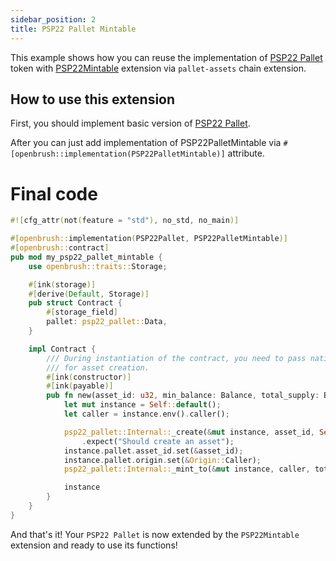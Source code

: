 ```yaml
---
sidebar_position: 2
title: PSP22 Pallet Mintable
---
```


This example shows how you can reuse the implementation of
[PSP22 Pallet](https://github.com/Brushfam/openbrush-contracts/tree/main/contracts/src/token/psp22_pallet) token with [PSP22Mintable](https://github.com/Brushfam/openbrush-contracts/tree/main/contracts/src/token/psp22_pallet/extensions/mintable.rs) extension via `pallet-assets` chain extension.

## How to use this extension

First, you should implement basic version of [PSP22 Pallet](../psp22-pallet.md).

After you can just add implementation of PSP22PalletMintable via `#[openbrush::implementation(PSP22PalletMintable)]` attribute.

# Final code

```rust
#![cfg_attr(not(feature = "std"), no_std, no_main)]

#[openbrush::implementation(PSP22Pallet, PSP22PalletMintable)]
#[openbrush::contract]
pub mod my_psp22_pallet_mintable {
    use openbrush::traits::Storage;

    #[ink(storage)]
    #[derive(Default, Storage)]
    pub struct Contract {
        #[storage_field]
        pallet: psp22_pallet::Data,
    }

    impl Contract {
        /// During instantiation of the contract, you need to pass native tokens as a deposit
        /// for asset creation.
        #[ink(constructor)]
        #[ink(payable)]
        pub fn new(asset_id: u32, min_balance: Balance, total_supply: Balance) -> Self {
            let mut instance = Self::default();
            let caller = instance.env().caller();

            psp22_pallet::Internal::_create(&mut instance, asset_id, Self::env().account_id(), min_balance)
                .expect("Should create an asset");
            instance.pallet.asset_id.set(&asset_id);
            instance.pallet.origin.set(&Origin::Caller);
            psp22_pallet::Internal::_mint_to(&mut instance, caller, total_supply).expect("Should mint_to");

            instance
        }
    }
}
```

And that's it! Your `PSP22 Pallet` is now extended by the `PSP22Mintable` extension and ready to use its functions!